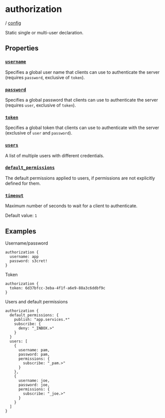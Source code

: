 # authorization

/ [config](/ref/config/index.md)

Static single or multi-user declaration.

## Properties

### [`username`](/ref/config/username/index.md)

Specifies a global user name that clients can use to authenticate
the server (requires `password`, exclusive of `token`).

### [`password`](/ref/config/password/index.md)

Specifies a global password that clients can use to authenticate
the server (requires `user`, exclusive of `token`).

### [`token`](/ref/config/token/index.md)

Specifies a global token that clients can use to authenticate with
the server (exclusive of `user` and `password`).

### [`users`](/ref/config/users/index.md)

A list of multiple users with different credentials.

### [`default_permissions`](/ref/config/default_permissions/index.md)

The default permissions applied to users, if permissions are
not explicitly defined for them.

### [`timeout`](/ref/config/timeout/index.md)

Maximum number of seconds to wait for a client to authenticate.

Default value: `1`

## Examples

Username/password

```
authorization {
  username: app
  password: s3cret!
}

```

Token

```
authorization {
  token: 6d37bfcc-3eba-4f1f-a6e9-88a3c6ddbf9c
}

```

Users and default permissions

```
authorization {
  default_permissions: {
    publish: "app.services.*"
    subscribe: {
      deny: "_INBOX.>"
    }
  }
  users: [
    {
      username: pam,
      password: pam,
      permissions: {
        subscribe: "_pam.>"
      }
    },
    {
      username: joe,
      password: joe,
      permissions: {
        subscribe: "_joe.>"
      }
    }
  ]
}

```
